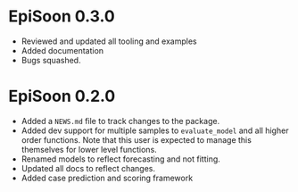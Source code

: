 # EpiSoon 0.3.0

* Reviewed and updated all tooling and examples
* Added documentation 
* Bugs squashed.

# EpiSoon 0.2.0

* Added a `NEWS.md` file to track changes to the package.
* Added dev support for multiple samples to `evaluate_model` and all higher order functions. Note that this user is expected to manage this themselves for lower level functions. 
* Renamed models to reflect forecasting and not fitting.
* Updated all docs to reflect changes.
* Added case prediction and scoring framework
